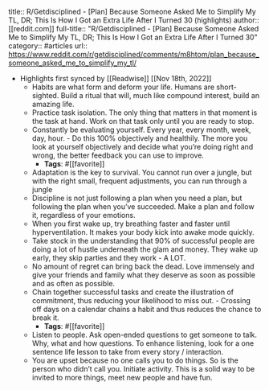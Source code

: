 title:: R/Getdisciplined - [Plan] Because Someone Asked Me to Simplify My TL, DR; This Is How I Got an Extra Life After I Turned 30 (highlights)
author:: [[reddit.com]]
full-title:: "R/Getdisciplined - [Plan] Because Someone Asked Me to Simplify My TL, DR; This Is How I Got an Extra Life After I Turned 30"
category:: #articles
url:: https://www.reddit.com/r/getdisciplined/comments/m8htom/plan_because_someone_asked_me_to_simplify_my_tl/

- Highlights first synced by [[Readwise]] [[Nov 18th, 2022]]
	- Habits are what form and deform your life. Humans are short-sighted. Build a ritual that will, much like compound interest, build an amazing life.
	- Practice task isolation. The only thing that matters in that moment is the task at hand. Work on that task only until you are ready to stop.
	- Constantly be evaluating yourself. Every year, every month, week, day, hour. - Do this 100% objectively and healthily. The more you look at yourself objectively and decide what you’re doing right and wrong, the better feedback you can use to improve.
		- **Tags**: #[[favorite]]
	- Adaptation is the key to survival. You cannot run over a jungle, but with the right small, frequent adjustments, you can run through a jungle
	- Discipline is not just following a plan when you need a plan, but following the plan when you’ve succeeded. Make a plan and follow it, regardless of your emotions.
	- When you first wake up, try breathing faster and faster until hyperventilation. It makes your body kick into awake mode quickly.
	- Take stock in the understanding that 90% of successful people are doing a lot of hustle underneath the glam and money. They wake up early, they skip parties and they work - A LOT.
	- No amount of regret can bring back the dead. Love immensely and give your friends and family what they deserve as soon as possible and as often as possible.
	- Chain together successful tasks and create the illustration of commitment, thus reducing your likelihood to miss out. - Crossing off days on a calendar chains a habit and thus reduces the chance to break it.
		- **Tags**: #[[favorite]]
	- Listen to people. Ask open-ended questions to get someone to talk. Why, what and how questions. To enhance listening, look for a one sentence life lesson to take from every story / interaction.
	- You are upset because no one calls you to do things. So is the person who didn’t call you. Initiate activity. This is a solid way to be invited to more things, meet new people and have fun.